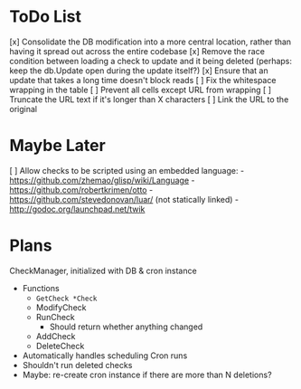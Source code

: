 # ToDo List

[x] Consolidate the DB modification into a more central location, rather than
    having it spread out across the entire codebase
[x] Remove the race condition between loading a check to update and it being
    deleted (perhaps: keep the db.Update open during the update itself?)
    [x] Ensure that an update that takes a long time doesn't block reads
[ ] Fix the whitespace wrapping in the table
		[ ] Prevent all cells except URL from wrapping
		[ ] Truncate the URL text if it's longer than X characters
		[ ] Link the URL to the original


# Maybe Later

[ ] Allow checks to be scripted using an embedded language:
    - https://github.com/zhemao/glisp/wiki/Language
    - https://github.com/robertkrimen/otto
    - https://github.com/stevedonovan/luar/ (not statically linked)
    - http://godoc.org/launchpad.net/twik


# Plans

CheckManager, initialized with DB & cron instance
  - Functions
    - `GetCheck *Check`
    - ModifyCheck
    - RunCheck
      - Should return whether anything changed
    - AddCheck
    - DeleteCheck
  - Automatically handles scheduling Cron runs
  - Shouldn't run deleted checks
  - Maybe: re-create cron instance if there are more than N deletions?
